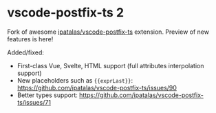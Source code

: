 # vscode-postfix-ts 2

Fork of awesome [ipatalas/vscode-postfix-ts](https://github.com/ipatalas/vscode-postfix-ts) extension. Preview of new features is here!

Added/fixed:

- First-class Vue, Svelte, HTML support (full attributes interpolation support)
- New placeholders such as `{{exprLast}}`: <https://github.com/ipatalas/vscode-postfix-ts/issues/90>
- Better types support: <https://github.com/ipatalas/vscode-postfix-ts/issues/71>

